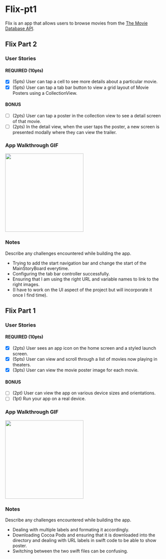 # Flix-pt1

Flix is an app that allows users to browse movies from the [The Movie Database API](http://docs.themoviedb.apiary.io/#).

## Flix Part 2

### User Stories

#### REQUIRED (10pts)
- [x] (5pts) User can tap a cell to see more details about a particular movie.
- [x] (5pts) User can tap a tab bar button to view a grid layout of Movie Posters using a CollectionView.

#### BONUS
- [ ] (2pts) User can tap a poster in the collection view to see a detail screen of that movie.
- [ ] (2pts) In the detail view, when the user taps the poster, a new screen is presented modally where they can view the trailer.

### App Walkthrough GIF
<img src="https://media.giphy.com/media/NARTz1PRoMGhWkgTU1/giphy.gif" width=250><br>

### Notes
Describe any challenges encountered while building the app.
* Trying to add the start navigation bar and change the start of the MainStoryBoard everytime.
* Configuring the tab bar controller successfully.
* Ensuring that I am using the right URL and variable names to link to the right images. 
* (I have to work on the UI aspect of the project but will incorporate it once I find time). 

## Flix Part 1

### User Stories


#### REQUIRED (10pts)
- [x] (2pts) User sees an app icon on the home screen and a styled launch screen.
- [x] (5pts) User can view and scroll through a list of movies now playing in theaters.
- [x] (3pts) User can view the movie poster image for each movie.

#### BONUS
- [ ] (2pt) User can view the app on various device sizes and orientations.
- [ ] (1pt) Run your app on a real device.

### App Walkthrough GIF

<img src="https://media.giphy.com/media/Ai15FKgg31VGxpFXFg/giphy.gif" width=250><br>

### Notes
Describe any challenges encountered while building the app.
* Dealing with multiple labels and formating it accordingly. 
* Downloading Cocoa Pods and ensuring that it is downloaded into the directory and dealing with URL labels in swift code to be able to show poster. 
* Switching between the two swift files can be confusing. 
